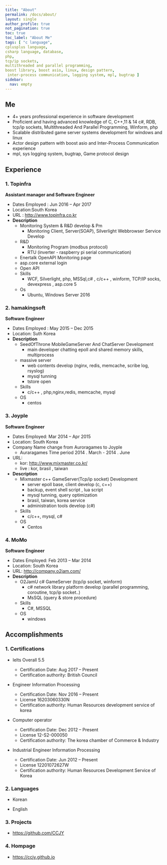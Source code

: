 ```yaml
---
title: "About"
permalink: /docs/about/
layout: single
author_profile: true
not_pagination: true
toc: true
toc_label: "About Me"
tags: [ "c language",
cplusplus language,
csharp language, database,
php,
tcp/ip sockets,
multithreaded and parallel programming,
boost library, boost asio, linux, design pattern,
 inter-process communication, logging system, mpl, bugtrap ]
sidebar: 
  nav: empty
---
```



## Me
 
- 4+ years professional experience in software development
- Proficient and having advanced knowledge of C, C++,11 & 14 c#, RDB, tcp/ip sockets, Multithreaded And Parallel Programming, Winform, php
- Scalable distributed game server systems development for windows and linux
- Actor design pattern with boost asio and Inter-Process Communication experience 
- mpl, sys logging system, bugtrap, Game protocol design 

## Experience 

### 1. **Topinfra**

  **Assistant manager and Software Engineer**
  - Dates Employed : Jun 2016 – Apr 2017  
  - Location:South Korea
  - URL : http://www.topinfra.co.kr
  - **Description**
    - Monitoring System & R&D develop & Pm
      - Monitoring Client, Server(SOAP), Silverlight Webbrowser Service Develop
    - R&D 
      - Monitoring Program (modbus protocol) 
      - RTU (inverter - raspberry pi serial communication)
    - Enertalk OpenAPI Monitoring page
    - asp.core external login 
    - Open API
    - Skills
      - WCF, Silverlight, php, MSSql,c# , c/c++ , winform, TCP/IP socks, devexpress , asp.core 5
    - Os
      - Ubuntu, Windows Server 2016

### 2. **hamakingsoft** 

  **Software Engineer**
  - Dates Employed : May 2015 – Dec 2015 
  - Location: Suth Korea
  - **Description**
    - SeedOfThrone MobileGameServer And ChatServer Development
        - main developer chatting epoll and shared memory skills, multiprocess
    - massive server
      - web contents develop (nginx, redis, memcache, scribe log, rsyslog)
      - mysql tunning
      - tstore open
    - Skills
      - c/c++ , php,nginx,redis, memcache, mysql
    - OS 
      - centos 
    
### 3. **Joyple** 

  **Software Engineer**
  - Dates Employed: Mar 2014 – Apr 2015 
  - Location: South Korea
  - Company Name change from Auroragames to Joyple
    - Auraragames Time period 2014 . March - 2014 . June
  - URL:
    - kor: http://www.mixmaster.co.kr/
    - live : kor, brasil , taiwan
  - **Description**
    - Mixmaster c++ GameServer(Tcp/ip socket) Development 
      - server epoll base, client develop (c, c++)
      - backup, event shell script , lua script
      - mysql tunning, query optimization
      - brasil, taiwan, korea service
      - administration tools develop (c#)
    - Skills
      - c/c++, mysql, c#
    - OS 
      - Centos 
        
### 4. **MoMo** 

  **Software Engineer**
  - Dates Employed: Feb 2013 – Mar 2014 
  - Location: South Korea 
  - URL: http://company.o2jam.com/
  - **Description**
    - O2JamU c# GameServer (tcp/ip socket, winform) 
      - c# network library platform develop (parallel programming, coroutine, tcp/ip socket..)
      - MsSQL (query & store procedure)
    - Skills
      - C#, MSSQL
    - OS 
      - windows 

## Accomplishments 

### 1. Certifications

  - Ielts Overall 5.5 
    - Certification Date: Aug 2017 – Present 
    - Certification authority: British Council 

  - Engineer Information Processing 
    - Certification Date: Nov 2016 – Present
    - License 16203060330N 
    - Certification authority:  Human Resources development service of korea 

  - Computer operator 
    - Certification Date: Dec 2012 – Present
    - License 12-S2-000050 
    - Certification authority: The korea chamber of Commerce & Industry 

  - Industrial Engineer Information Processing 
    - Certification Date: Jun 2012 – Present
    - License 12201072627W 
    - Certification authority: Human Resources Development Service of Korea 

### 2. Languages

  - Korean
  
  - English
    
### 3. Projects

  - https://github.com/CCJY
    
### 4. Hompage

  - https://ccjy.github.io


